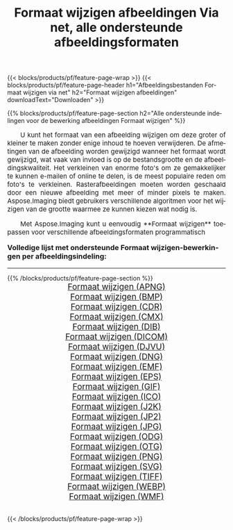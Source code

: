 ﻿---
title: Formaat wijzigen afbeeldingen Via net, alle ondersteunde afbeeldingsformaten 
weight: 3920
url: /nl/net/resize/ 
lang: nl
langdirlevel: 2
locales: zh-hans,ja,it,ru,de,es,fr,nl,id,lt,pl,pt,vi,tr,ko,zh-hant,ar,hi,th,sv,cs,uk,he
description: Met behulp van Aspose.Imaging kunt u eenvoudig Formaat wijzigen afbeeldingen maken via net
---

{{< blocks/products/pf/feature-page-wrap >}}
{{< blocks/products/pf/feature-page-header h1="Afbeeldingsbestanden Formaat wijzigen via net" h2="Formaat wijzigen afbeeldingen" downloadText="Downloaden" >}}


{{% blocks/products/pf/feature-page-section  h2="Alle ondersteunde indelingen voor de bewerking afbeeldingen Formaat wijzigen" %}}
<p align="justify" style="text-indent:2em;font-size:15px;">
U kunt het formaat van een afbeelding wijzigen om deze groter of kleiner te maken zonder enige inhoud te hoeven verwijderen. De afmetingen van de afbeelding worden gewijzigd wanneer het formaat wordt gewijzigd, wat vaak van invloed is op de bestandsgrootte en de afbeeldingskwaliteit. Het verkleinen van enorme foto's om ze gemakkelijker te kunnen e-mailen of online te delen, is de meest populaire reden om foto's te verkleinen. Rasterafbeeldingen moeten worden geschaald door een nieuwe afbeelding met meer of minder pixels te maken. Aspose.Imaging biedt gebruikers verschillende algoritmen voor het wijzigen van de grootte waarmee ze kunnen kiezen wat nodig is.
</p>
<p align="justify" style="text-indent:2em;font-size:15px;">
Met Aspose.Imaging kunt u eenvoudig **Formaat wijzigen** toepassen voor verschillende afbeeldingsformaten programmatisch
</p>
<h3 style="margin-top:16px;">
Volledige lijst met ondersteunde Formaat wijzigen-bewerkingen per afbeeldingsindeling:
</h3>
<hr/>
{{% /blocks/products/pf/feature-page-section %}}
<div class="container-fluid productfamilypage bg-gray">
    <div class="convertypes bg-gray agp-content section">
        <div class="container">
		<div class="row other-converters" style="gap: 10px;font-size: 19px;text-align:center;">
		    <div class='col-md-3 other-converter remove-lp remove-rp'><a href="/imaging/nl/net/resize/apng/" style="padding:15px;">Formaat wijzigen (APNG)</a></div><div class='col-md-3 other-converter remove-lp remove-rp'><a href="/imaging/nl/net/resize/bmp/" style="padding:15px;">Formaat wijzigen (BMP)</a></div><div class='col-md-3 other-converter remove-lp remove-rp'><a href="/imaging/nl/net/resize/cdr/" style="padding:15px;">Formaat wijzigen (CDR)</a></div><div class='col-md-3 other-converter remove-lp remove-rp'><a href="/imaging/nl/net/resize/cmx/" style="padding:15px;">Formaat wijzigen (CMX)</a></div><div class='col-md-3 other-converter remove-lp remove-rp'><a href="/imaging/nl/net/resize/dib/" style="padding:15px;">Formaat wijzigen (DIB)</a></div><div class='col-md-3 other-converter remove-lp remove-rp'><a href="/imaging/nl/net/resize/dicom/" style="padding:15px;">Formaat wijzigen (DICOM)</a></div><div class='col-md-3 other-converter remove-lp remove-rp'><a href="/imaging/nl/net/resize/djvu/" style="padding:15px;">Formaat wijzigen (DJVU)</a></div><div class='col-md-3 other-converter remove-lp remove-rp'><a href="/imaging/nl/net/resize/dng/" style="padding:15px;">Formaat wijzigen (DNG)</a></div><div class='col-md-3 other-converter remove-lp remove-rp'><a href="/imaging/nl/net/resize/emf/" style="padding:15px;">Formaat wijzigen (EMF)</a></div><div class='col-md-3 other-converter remove-lp remove-rp'><a href="/imaging/nl/net/resize/eps/" style="padding:15px;">Formaat wijzigen (EPS)</a></div><div class='col-md-3 other-converter remove-lp remove-rp'><a href="/imaging/nl/net/resize/gif/" style="padding:15px;">Formaat wijzigen (GIF)</a></div><div class='col-md-3 other-converter remove-lp remove-rp'><a href="/imaging/nl/net/resize/ico/" style="padding:15px;">Formaat wijzigen (ICO)</a></div><div class='col-md-3 other-converter remove-lp remove-rp'><a href="/imaging/nl/net/resize/j2k/" style="padding:15px;">Formaat wijzigen (J2K)</a></div><div class='col-md-3 other-converter remove-lp remove-rp'><a href="/imaging/nl/net/resize/jp2/" style="padding:15px;">Formaat wijzigen (JP2)</a></div><div class='col-md-3 other-converter remove-lp remove-rp'><a href="/imaging/nl/net/resize/jpg/" style="padding:15px;">Formaat wijzigen (JPG)</a></div><div class='col-md-3 other-converter remove-lp remove-rp'><a href="/imaging/nl/net/resize/odg/" style="padding:15px;">Formaat wijzigen (ODG)</a></div><div class='col-md-3 other-converter remove-lp remove-rp'><a href="/imaging/nl/net/resize/otg/" style="padding:15px;">Formaat wijzigen (OTG)</a></div><div class='col-md-3 other-converter remove-lp remove-rp'><a href="/imaging/nl/net/resize/png/" style="padding:15px;">Formaat wijzigen (PNG)</a></div><div class='col-md-3 other-converter remove-lp remove-rp'><a href="/imaging/nl/net/resize/svg/" style="padding:15px;">Formaat wijzigen (SVG)</a></div><div class='col-md-3 other-converter remove-lp remove-rp'><a href="/imaging/nl/net/resize/tiff/" style="padding:15px;">Formaat wijzigen (TIFF)</a></div><div class='col-md-3 other-converter remove-lp remove-rp'><a href="/imaging/nl/net/resize/webp/" style="padding:15px;">Formaat wijzigen (WEBP)</a></div><div class='col-md-3 other-converter remove-lp remove-rp'><a href="/imaging/nl/net/resize/wmf/" style="padding:15px;">Formaat wijzigen (WMF)</a></div>
                </div>
        </div>
    </div>
</div>
<br/>

{{< /blocks/products/pf/feature-page-wrap >}}
